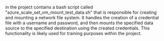 in the project contains a bash script called "azure_scale_set_vm_mount_test_data.sh" that is responsible for creating and mounting a network file system. It handles the creation of a credential file with a username and password, and then mounts the specified data source to the specified destination using the created credentials. This functionality is likely used for training purposes within the project.